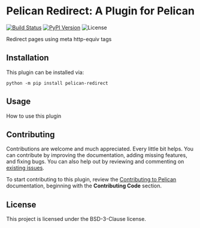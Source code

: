Pelican Redirect: A Plugin for Pelican
====================================================

[![Build Status](https://img.shields.io/github/workflow/status/pelican-plugins/pelican-redirect/build)](https://github.com/bryanwweber/pelican-redirect/actions)
[![PyPI Version](https://img.shields.io/pypi/v/pelican-redirect)](https://pypi.org/project/pelican-redirect/)
![License](https://img.shields.io/pypi/l/pelican-redirect?color=blue)

Redirect pages using meta http-equiv tags

Installation
------------

This plugin can be installed via:

    python -m pip install pelican-redirect

Usage
-----

How to use this plugin

Contributing
------------

Contributions are welcome and much appreciated. Every little bit helps. You can contribute by improving the documentation, adding missing features, and fixing bugs. You can also help out by reviewing and commenting on [existing issues][].

To start contributing to this plugin, review the [Contributing to Pelican][] documentation, beginning with the **Contributing Code** section.

[existing issues]: https://github.com/bryanwweber/pelican-redirect/issues
[Contributing to Pelican]: https://docs.getpelican.com/en/latest/contribute.html

License
-------

This project is licensed under the BSD-3-Clause license.
